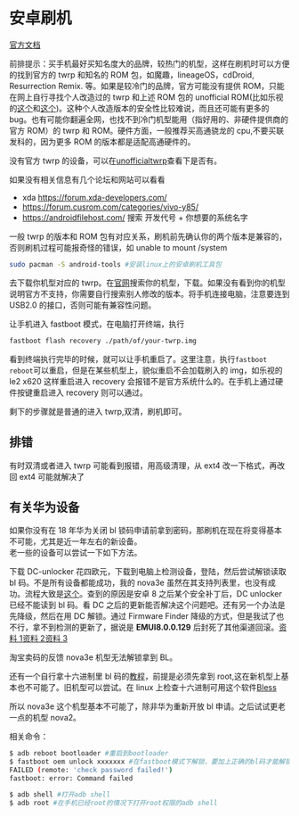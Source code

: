 # 安卓刷机

[官方文档](https://wiki.archlinux.org/index.php/android)

前排提示：买手机最好买知名度大的品牌，较热门的机型，这样在刷机时可以方便的找到官方的 twrp 和知名的 ROM 包，如魔趣，lineageOS，cdDroid, Resurrection Remix. 等。如果是较冷门的品牌，官方可能没有提供 ROM，只能在网上自行寻找个人改造过的 twrp 和上述 ROM 包的 unofficial ROM(比如乐视的[这个](https://forum.xda-developers.com/t/rom-7-1-2-mtk-x620-unofficial-beta-lineageos-14-1-leeco-le2-pro-02-april-2019.3724749/)和[这个](https://github.com/zaoqi-android/Le_X62X_AOSP6.0))。这种个人改造版本的安全性比较难说，而且还可能有更多的 bug。也有可能你翻遍全网，也找不到冷门机型能用（指好用的、非硬件提供商的官方 ROM）的 twrp 和 ROM。硬件方面，一般推荐买高通骁龙的 cpu,不要买联发科的，因为更多 ROM 的版本都是适配高通硬件的。

没有官方 twrp 的设备，可以在[unofficialtwrp](https://unofficialtwrp.com/devices/)查看下是否有。

如果没有相关信息有几个论坛和网站可以看看

- xda https://forum.xda-developers.com/
- https://forum.cusrom.com/categories/vivo-y85/
- https://androidfilehost.com/ 搜索 开发代号 + 你想要的系统名字

一般 twrp 的版本和 ROM 包有对应关系，刷机前先确认你的两个版本是兼容的，否则刷机过程可能报奇怪的错误，如 unable to mount /system

```bash
sudo pacman -S android-tools #安装linux上的安卓刷机工具包
```

去下载你机型对应的 twrp。在[官网](https://twrp.me/Devices/)搜索你的机型，下载。如果没有看到你的机型说明官方不支持，你需要自行搜索别人修改的版本。将手机连接电脑，注意要连到 USB2.0 的接口，否则可能有兼容性问题。

让手机进入 fastboot 模式，在电脑打开终端，执行

```bash
fastboot flash recovery ./path/of/your-twrp.img
```

看到终端执行完毕的时候，就可以让手机重启了。这里注意，执行`fastboot reboot`可以重启，但是在某些机型上，貌似重启不会加载刷入的 img，如乐视的 le2 x620 这样重启进入 recovery 会报错不是官方系统什么的。在手机上通过硬件按键重启进入 recovery 则可以通过。

剩下的步骤就是普通的进入 twrp,双清，刷机即可。

## 排错

有时双清或者进入 twrp 可能看到报错，用高级清理，从 ext4 改一下格式，再改回 ext4 可能就解决了

## 有关华为设备

如果你没有在 18 年华为关闭 bl 锁码申请前拿到密码，那刷机在现在将变得基本不可能，尤其是近一年左右的新设备。  
老一些的设备可以尝试一下如下方法。

下载 DC-unlocker 花四欧元，下载到电脑上检测设备，登陆，然后尝试解锁读取 bl 码。不是所有设备都能成功，我的 nova3e 虽然在其支持列表里，也没有成功。流程大致是[这个](https://www.forece.net/post/4886.htm)。查到的原因是安卓 8 之后某个安全补丁后，DC unlocker 已经不能读到 bl 码。看 DC 之后的更新能否解决这个问题吧。还有另一个办法是先降级，然后在用 DC 解锁。通过 Firmware Finder 降级的方式，但是我试了也不行，拿不到检测的更新了，据说是 **EMUI8.0.0.129** 后封死了其他渠道回滚。[资料 1](https://club.huawei.com/thread-15361104-1-1.html)[资料 2](https://cn.ui.vmall.com/thread-19813753-1-1.html)[资料 3](https://www.cnblogs.com/lsgxeva/p/13469490.html)

淘宝卖码的反馈 nova3e 机型无法解锁拿到 BL。

还有一个自行拿十六进制里 bl 码的[教程](https://www.52pojie.cn/thread-816065-1-1.html)，前提是必须先拿到 root,这在新机型上基本也不可能了。旧机型可以尝试。在 linux 上检查十六进制可用这个软件[Bless](https://www.archlinux.org/packages/community/any/bless/)

所以 nova3e 这个机型基本不可能了，除非华为重新开放 bl 申请。之后试试更老一点的机型 nova2。

相关命令：

```bash
$ adb reboot bootloader #重启到bootloader
$ fastboot oem unlock xxxxxxx #在fastboot模式下解锁，要加上正确的bl码才能解锁，否则会报错
FAILED (remote: 'check password failed!')
fastboot: error: Command failed

$ adb shell #打开adb shell
$ adb root #在手机已经root的情况下打开root权限的adb shell
```
